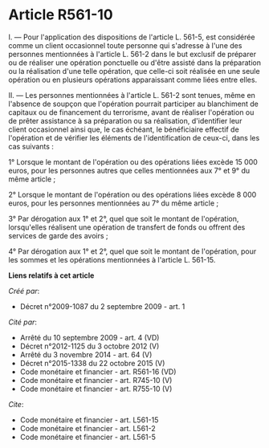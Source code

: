 # Article R561-10

I. ― Pour l'application des dispositions de l'article L. 561-5, est considérée comme un client occasionnel toute personne qui
s'adresse à l'une des personnes mentionnées à l'article L. 561-2 dans le but exclusif de préparer ou de réaliser une
opération ponctuelle ou d'être assisté dans la préparation ou la réalisation d'une telle opération, que celle-ci soit
réalisée en une seule opération ou en plusieurs opérations apparaissant comme liées entre elles. 

II. ― Les personnes mentionnées à l'article L. 561-2 sont tenues, même en l'absence de soupçon que l'opération pourrait
participer au blanchiment de capitaux ou de financement du terrorisme, avant de réaliser l'opération ou de prêter assistance
à sa préparation ou sa réalisation, d'identifier leur client occasionnel ainsi que, le cas échéant, le bénéficiaire effectif
de l'opération et de vérifier les éléments de l'identification de ceux-ci, dans les cas suivants : 

1° Lorsque le montant de l'opération ou des opérations liées excède 15 000 euros, pour les personnes autres que celles
mentionnées aux 7° et 9° du même article ; 

2° Lorsque le montant de l'opération ou des opérations liées excède 8 000 euros, pour les personnes mentionnées au 7° du même
article ; 

3° Par dérogation aux 1° et 2°, quel que soit le montant de l'opération, lorsqu'elles réalisent une opération de transfert de
fonds ou offrent des services de garde des avoirs ; 

4° Par dérogation aux 1° et 2°, quel que soit le montant de l'opération, pour les sommes et les opérations mentionnées à
l'article L. 561-15.

**Liens relatifs à cet article**

_Créé par_:

  - Décret n°2009-1087 du 2 septembre 2009 - art. 1

_Cité par_:

  - Arrêté du 10 septembre 2009 - art. 4 (VD)
  - Décret n°2012-1125 du 3 octobre 2012 (V)
  - Arrêté du 3 novembre 2014 - art. 64 (V)
  - Décret n°2015-1338 du 22 octobre 2015 (V)
  - Code monétaire et financier - art. R561-16 (VD)
  - Code monétaire et financier - art. R745-10 (V)
  - Code monétaire et financier - art. R755-10 (V)

_Cite_:

  - Code monétaire et financier - art. L561-15
  - Code monétaire et financier - art. L561-2
  - Code monétaire et financier - art. L561-5
